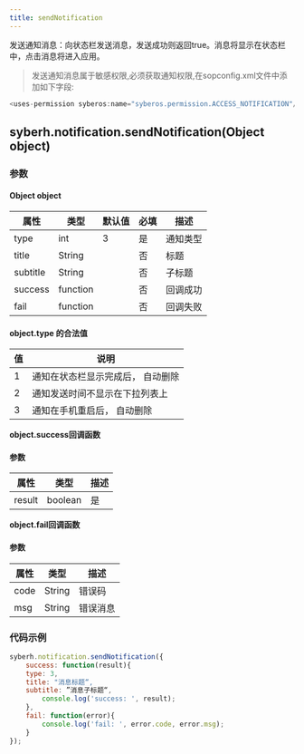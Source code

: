 ```yaml
---
title: sendNotification
---
```



发送通知消息：向状态栏发送消息，发送成功则返回true。消息将显示在状态栏中，点击消息将进入应用。


> 发送通知消息属于敏感权限,必须获取通知权限,在sopconfig.xml文件中添加如下字段:

``` javascript
<uses-permission syberos:name="syberos.permission.ACCESS_NOTIFICATION"/>
```

## syberh.notification.sendNotification(Object object)
### **参数**
#### Object object
| 属性     | 类型   | 默认值  |  必填 | 描述                         |
| ---------- | ------- | -------- | ---------------- | ----------------------------------
| type | int | 3       | 是       | 通知类型                           |
| title | String |        | 否       | 标题                           |
| subtitle | String |        | 否       | 子标题                           |
| success | function |        | 否       | 回调成功                    |
| fail   | function |        | 否       | 回调失败                    |

#### object.type 的合法值
| 值     | 说明    |
| ---------- | ------- |
| 1 | 通知在状态栏显示完成后， 自动删除 |
| 2 | 通知发送时间不显示在下拉列表上 |
| 3 | 通知在手机重启后， 自动删除 |

**object.success回调函数**
#### 参数
| 属性 | 类型   | 描述         |
| ---- | ------ | ------------ |
| result | boolean  | 是     | 返回true, 表示执行成功  |

**object.fail回调函数**
#### 参数
| 属性 | 类型   | 描述     |
| ---- | ------ | -------- |
| code | String | 错误码   |
| msg  | String | 错误消息 |



### **代码示例**
``` javascript
syberh.notification.sendNotification({
	success: function(result){
    type: 3,
    title: "消息标题“,
    subtitle: ”消息子标题“,
		console.log('success: ', result);
	},
	fail: function(error){
		console.log('fail: ', error.code, error.msg);
	}
});
```